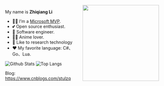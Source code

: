 <img align="right" width="250px" src="https://mvp.microsoft.com/Content/Images/mvp-banner.png" />


My name is **Zhiqiang Li**

- 👨‍💻 I’m a [Microsoft MVP](https://mvp.microsoft.com/en-us/PublicProfile/5003133).
- 💕 Open source enthusiast.
- 👔 Software engineer.
- 🧚‍♂️ Anime lover.
- 🌱 Like to research technology
- ❤ My favorite language: C#、Go、Lua.

![Github Stats](https://github-readme-stats.vercel.app/api?username=stulzq&show_icons=true&theme=cobalt)
![Top Langs](https://github-readme-stats.vercel.app/api/top-langs/?username=stulzq&theme=cobalt&layout=compact)

Blog: https://www.cnblogs.com/stulzq

